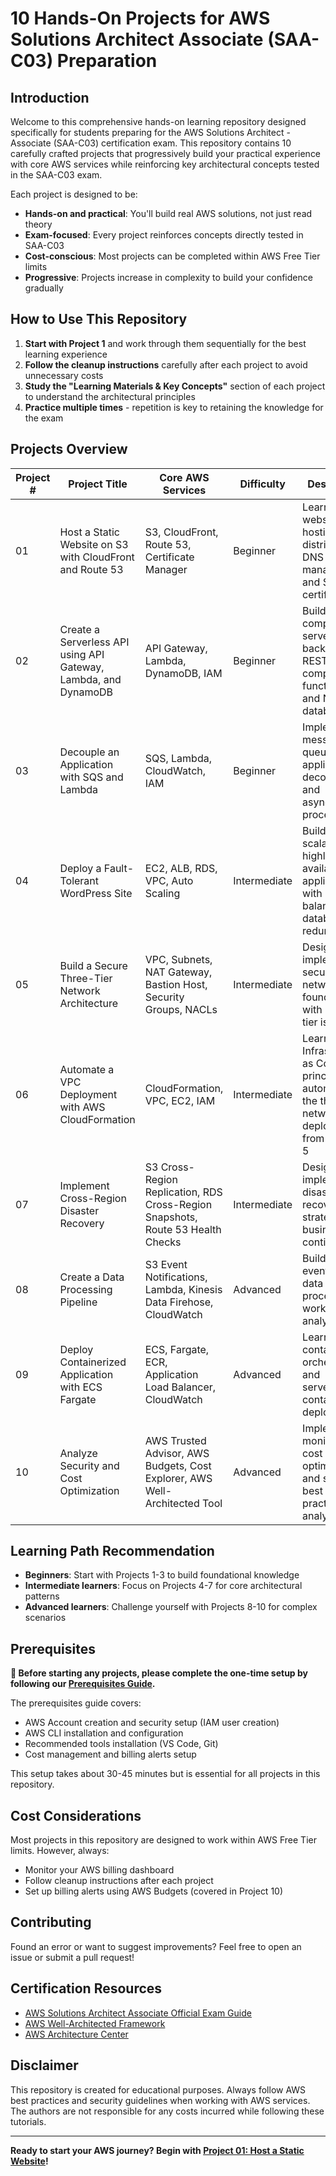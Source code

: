 # 10 Hands-On Projects for AWS Solutions Architect Associate (SAA-C03) Preparation

## Introduction

Welcome to this comprehensive hands-on learning repository designed specifically for students preparing for the AWS Solutions Architect - Associate (SAA-C03) certification exam. This repository contains 10 carefully crafted projects that progressively build your practical experience with core AWS services while reinforcing key architectural concepts tested in the SAA-C03 exam.

Each project is designed to be:
- **Hands-on and practical**: You'll build real AWS solutions, not just read theory
- **Exam-focused**: Every project reinforces concepts directly tested in SAA-C03
- **Cost-conscious**: Most projects can be completed within AWS Free Tier limits
- **Progressive**: Projects increase in complexity to build your confidence gradually

## How to Use This Repository

1. **Start with Project 1** and work through them sequentially for the best learning experience
2. **Follow the cleanup instructions** carefully after each project to avoid unnecessary costs
3. **Study the "Learning Materials & Key Concepts"** section of each project to understand the architectural principles
4. **Practice multiple times** - repetition is key to retaining the knowledge for the exam

## Projects Overview

| Project # | Project Title | Core AWS Services | Difficulty | Description |
|-----------|---------------|------------------|------------|-------------|
| 01 | Host a Static Website on S3 with CloudFront and Route 53 | S3, CloudFront, Route 53, Certificate Manager | Beginner | Learn static website hosting, CDN distribution, DNS management, and SSL/TLS certificates |
| 02 | Create a Serverless API using API Gateway, Lambda, and DynamoDB | API Gateway, Lambda, DynamoDB, IAM | Beginner | Build a complete serverless backend with RESTful API, compute functions, and NoSQL database |
| 03 | Decouple an Application with SQS and Lambda | SQS, Lambda, CloudWatch, IAM | Beginner | Implement message queuing for application decoupling and asynchronous processing |
| 04 | Deploy a Fault-Tolerant WordPress Site | EC2, ALB, RDS, VPC, Auto Scaling | Intermediate | Build a scalable, highly available web application with load balancing and database redundancy |
| 05 | Build a Secure Three-Tier Network Architecture | VPC, Subnets, NAT Gateway, Bastion Host, Security Groups, NACLs | Intermediate | Design and implement a secure network foundation with proper tier isolation |
| 06 | Automate a VPC Deployment with AWS CloudFormation | CloudFormation, VPC, EC2, IAM | Intermediate | Learn Infrastructure as Code principles by automating the three-tier network deployment from Project 5 |
| 07 | Implement Cross-Region Disaster Recovery | S3 Cross-Region Replication, RDS Cross-Region Snapshots, Route 53 Health Checks | Intermediate | Design and implement disaster recovery strategies for business continuity |
| 08 | Create a Data Processing Pipeline | S3 Event Notifications, Lambda, Kinesis Data Firehose, CloudWatch | Advanced | Build an event-driven data processing workflow for analytics |
| 09 | Deploy Containerized Application with ECS Fargate | ECS, Fargate, ECR, Application Load Balancer, CloudWatch | Advanced | Learn container orchestration and serverless container deployment |
| 10 | Analyze Security and Cost Optimization | AWS Trusted Advisor, AWS Budgets, Cost Explorer, AWS Well-Architected Tool | Advanced | Implement monitoring, cost optimization, and security best practices analysis |

## Learning Path Recommendation

- **Beginners**: Start with Projects 1-3 to build foundational knowledge
- **Intermediate learners**: Focus on Projects 4-7 for core architectural patterns
- **Advanced learners**: Challenge yourself with Projects 8-10 for complex scenarios

## Prerequisites

**🚀 Before starting any projects, please complete the one-time setup by following our [Prerequisites Guide](./PREREQUISITES.md).**

The prerequisites guide covers:
- AWS Account creation and security setup (IAM user creation)
- AWS CLI installation and configuration  
- Recommended tools installation (VS Code, Git)
- Cost management and billing alerts setup

This setup takes about 30-45 minutes but is essential for all projects in this repository.

## Cost Considerations

Most projects in this repository are designed to work within AWS Free Tier limits. However, always:
- Monitor your AWS billing dashboard
- Follow cleanup instructions after each project
- Set up billing alerts using AWS Budgets (covered in Project 10)

## Contributing

Found an error or want to suggest improvements? Feel free to open an issue or submit a pull request!

## Certification Resources

- [AWS Solutions Architect Associate Official Exam Guide](https://aws.amazon.com/certification/certified-solutions-architect-associate/)
- [AWS Well-Architected Framework](https://aws.amazon.com/architecture/well-architected/)
- [AWS Architecture Center](https://aws.amazon.com/architecture/)

## Disclaimer

This repository is created for educational purposes. Always follow AWS best practices and security guidelines when working with AWS services. The authors are not responsible for any costs incurred while following these tutorials.

---

**Ready to start your AWS journey? Begin with [Project 01: Host a Static Website](./01-static-website/README.md)!**
